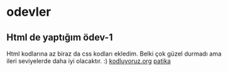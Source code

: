 # odevler
## Html de yaptığım ödev-1 
Html kodlarına az biraz da css kodları ekledim. Belki çok güzel durmadı ama ileri seviyelerde daha iyi olacaktır. :)
[kodluyoruz.org](https://kodluyoruz.org/)
[patika](https://www.patika.dev/tr)

